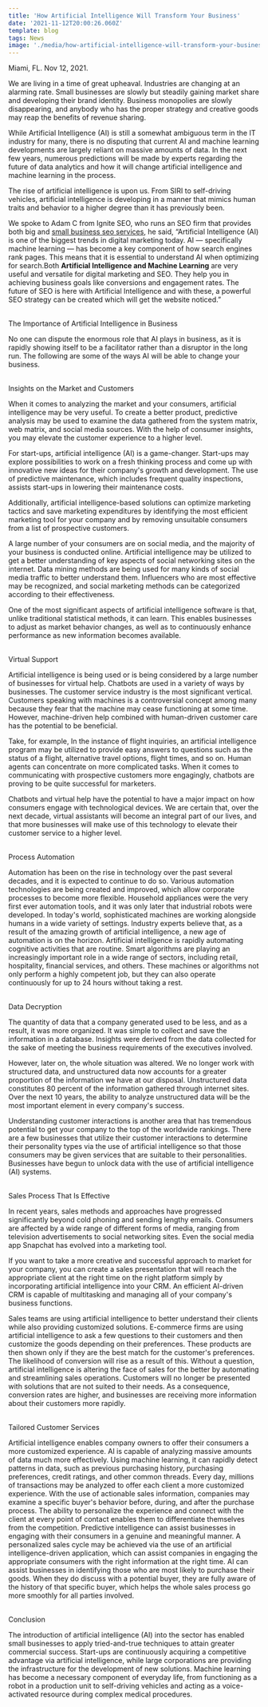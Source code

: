 ```yaml
---
title: 'How Artificial Intelligence Will Transform Your Business'
date: '2021-11-12T20:00:26.060Z'
template: blog
tags: News
image: './media/how-artificial-intelligence-will-transform-your-business.jpg'
---
```


Miami, FL. Nov 12, 2021.

We are living in a time of great upheaval. Industries are changing at an alarming rate. Small businesses are slowly but steadily gaining market share and developing their brand identity. Business monopolies are slowly disappearing, and anybody who has the proper strategy and creative goods may reap the benefits of revenue sharing.

While Artificial Intelligence (AI) is still a somewhat ambiguous term in the IT industry for many, there is no disputing that current AI and machine learning developments are largely reliant on massive amounts of data. In the next few years, numerous predictions will be made by experts regarding the future of data analytics and how it will change artificial intelligence and machine learning in the process.

The rise of artificial intelligence is upon us. From SIRI to self-driving vehicles, artificial intelligence is developing in a manner that mimics human traits and behavior to a higher degree than it has previously been.

We spoke to Adam C from Ignite SEO, who runs an SEO firm that provides both big and <a target="_blank" href="https://www.igniteseo.co.uk/">small business seo services</a>, he said, “Artificial Intelligence (AI) is one of the biggest trends in digital marketing today. AI — specifically machine learning — has become a key component of how search engines rank pages. This means that it is essential to understand AI when optimizing for search.Both **Artificial Intelligence and Machine Learning** are very useful and versatile for digital marketing and SEO. They help you in achieving business goals like conversions and engagement rates. The future of SEO is here with Artificial Intelligence and with these, a powerful SEO strategy can be created which will get the website noticed.”<br /><br />

<title-3>The Importance of Artificial Intelligence in Business</title-3>

No one can dispute the enormous role that AI plays in business, as it is rapidly showing itself to be a facilitator rather than a disruptor in the long run. The following are some of the ways AI will be able to change your business.<br /><br />

<title-3>Insights on the Market and Customers</title-3>

When it comes to analyzing the market and your consumers, artificial intelligence may be very useful. To create a better product, predictive analysis may be used to examine the data gathered from the system matrix, web matrix, and social media sources. With the help of consumer insights, you may elevate the customer experience to a higher level.

For start-ups, artificial intelligence (AI) is a game-changer. Start-ups may explore possibilities to work on a fresh thinking process and come up with innovative new ideas for their company's growth and development. The use of predictive maintenance, which includes frequent quality inspections, assists start-ups in lowering their maintenance costs.

Additionally, artificial intelligence-based solutions can optimize marketing tactics and save marketing expenditures by identifying the most efficient marketing tool for your company and by removing unsuitable consumers from a list of prospective customers.

A large number of your consumers are on social media, and the majority of your business is conducted online. Artificial intelligence may be utilized to get a better understanding of key aspects of social networking sites on the internet. Data mining methods are being used for many kinds of social media traffic to better understand them. Influencers who are most effective may be recognized, and social marketing methods can be categorized according to their effectiveness.

One of the most significant aspects of artificial intelligence software is that, unlike traditional statistical methods, it can learn. This enables businesses to adjust as market behavior changes, as well as to continuously enhance performance as new information becomes available.<br /><br />

<title-3>Virtual Support</title-3>

Artificial intelligence is being used or is being considered by a large number of businesses for virtual help. Chatbots are used in a variety of ways by businesses. The customer service industry is the most significant vertical. Customers speaking with machines is a controversial concept among many because they fear that the machine may cease functioning at some time. However, machine-driven help combined with human-driven customer care has the potential to be beneficial.

Take, for example, In the instance of flight inquiries, an artificial intelligence program may be utilized to provide easy answers to questions such as the status of a flight, alternative travel options, flight times, and so on. Human agents can concentrate on more complicated tasks. When it comes to communicating with prospective customers more engagingly, chatbots are proving to be quite successful for marketers.

Chatbots and virtual help have the potential to have a major impact on how consumers engage with technological devices. We are certain that, over the next decade, virtual assistants will become an integral part of our lives, and that more businesses will make use of this technology to elevate their customer service to a higher level.<br /><br />

<title-3>Process Automation</title-3>

Automation has been on the rise in technology over the past several decades, and it is expected to continue to do so. Various automation technologies are being created and improved, which allow corporate processes to become more flexible. Household appliances were the very first ever automation tools, and it was only later that industrial robots were developed. In today's world, sophisticated machines are working alongside humans in a wide variety of settings.
Industry experts believe that, as a result of the amazing growth of artificial intelligence, a new age of automation is on the horizon. Artificial intelligence is rapidly automating cognitive activities that are routine. Smart algorithms are playing an increasingly important role in a wide range of sectors, including retail, hospitality, financial services, and others. These machines or algorithms not only perform a highly competent job, but they can also operate continuously for up to 24 hours without taking a rest.<br /><br />

<title-3>Data Decryption</title-3>

The quantity of data that a company generated used to be less, and as a result, it was more organized. It was simple to collect and save the information in a database. Insights were derived from the data collected for the sake of meeting the business requirements of the executives involved.

However, later on, the whole situation was altered. We no longer work with structured data, and unstructured data now accounts for a greater proportion of the information we have at our disposal. Unstructured data constitutes 80 percent of the information gathered through internet sites. Over the next 10 years, the ability to analyze unstructured data will be the most important element in every company's success.

Understanding customer interactions is another area that has tremendous potential to get your company to the top of the worldwide rankings. There are a few businesses that utilize their customer interactions to determine their personality types via the use of artificial intelligence so that those consumers may be given services that are suitable to their personalities. Businesses have begun to unlock data with the use of artificial intelligence (AI) systems.<br /><br />

<title-3>Sales Process That Is Effective</title-3>

In recent years, sales methods and approaches have progressed significantly beyond cold phoning and sending lengthy emails. Consumers are affected by a wide range of different forms of media, ranging from television advertisements to social networking sites. Even the social media app Snapchat has evolved into a marketing tool.

If you want to take a more creative and successful approach to market for your company, you can create a sales presentation that will reach the appropriate client at the right time on the right platform simply by incorporating artificial intelligence into your CRM. An efficient AI-driven CRM is capable of multitasking and managing all of your company's business functions.

Sales teams are using artificial intelligence to better understand their clients while also providing customized solutions. E-commerce firms are using artificial intelligence to ask a few questions to their customers and then customize the goods depending on their preferences. These products are then shown only if they are the best match for the customer's preferences. The likelihood of conversion will rise as a result of this.
Without a question, artificial intelligence is altering the face of sales for the better by automating and streamlining sales operations. Customers will no longer be presented with solutions that are not suited to their needs. As a consequence, conversion rates are higher, and businesses are receiving more information about their customers more rapidly.<br /><br />

<title-3>Tailored Customer Services</title-3>

Artificial intelligence enables company owners to offer their consumers a more customized experience. AI is capable of analyzing massive amounts of data much more effectively. Using machine learning, it can rapidly detect patterns in data, such as previous purchasing history, purchasing preferences, credit ratings, and other common threads. Every day, millions of transactions may be analyzed to offer each client a more customized experience.
With the use of actionable sales information, companies may examine a specific buyer's behavior before, during, and after the purchase process. The ability to personalize the experience and connect with the client at every point of contact enables them to differentiate themselves from the competition. Predictive intelligence can assist businesses in engaging with their consumers in a genuine and meaningful manner. A personalized sales cycle may be achieved via the use of an artificial intelligence-driven application, which can assist companies in engaging the appropriate consumers with the right information at the right time.
AI can assist businesses in identifying those who are most likely to purchase their goods. When they do discuss with a potential buyer, they are fully aware of the history of that specific buyer, which helps the whole sales process go more smoothly for all parties involved.<br /><br />

<title-3>Conclusion</title-3>

The introduction of artificial intelligence (AI) into the sector has enabled small businesses to apply tried-and-true techniques to attain greater commercial success. Start-ups are continuously acquiring a competitive advantage via artificial intelligence, while large corporations are providing the infrastructure for the development of new solutions. Machine learning has become a necessary component of everyday life, from functioning as a robot in a production unit to self-driving vehicles and acting as a voice-activated resource during complex medical procedures.
